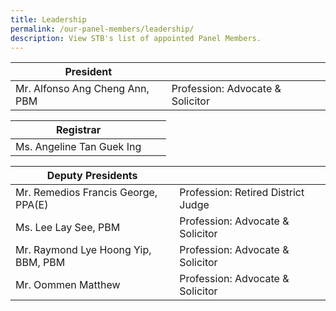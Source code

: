 ```yaml
---
title: Leadership
permalink: /our-panel-members/leadership/
description: View STB's list of appointed Panel Members.
---
```

| President |  |  |
| -------- | -------- | -------- |
| Mr. Alfonso Ang Cheng Ann,  PBM     | Profession:  Advocate & Solicitor |


| Registrar |  |  |
| -------- | -------- | -------- |
| Ms. Angeline Tan Guek Ing    |  |


| Deputy Presidents |  |  |
| -------- | -------- | -------- |
| Mr. Remedios Francis George,  PPA(E)     | Profession: Retired District Judge     |  
| Ms. Lee Lay See, PBM |    Profession: Advocate & Solicitor |
| Mr. Raymond Lye Hoong Yip, BBM, PBM | Profession: Advocate & Solicitor |
| Mr. Oommen Matthew | Profession: Advocate & Solicitor |